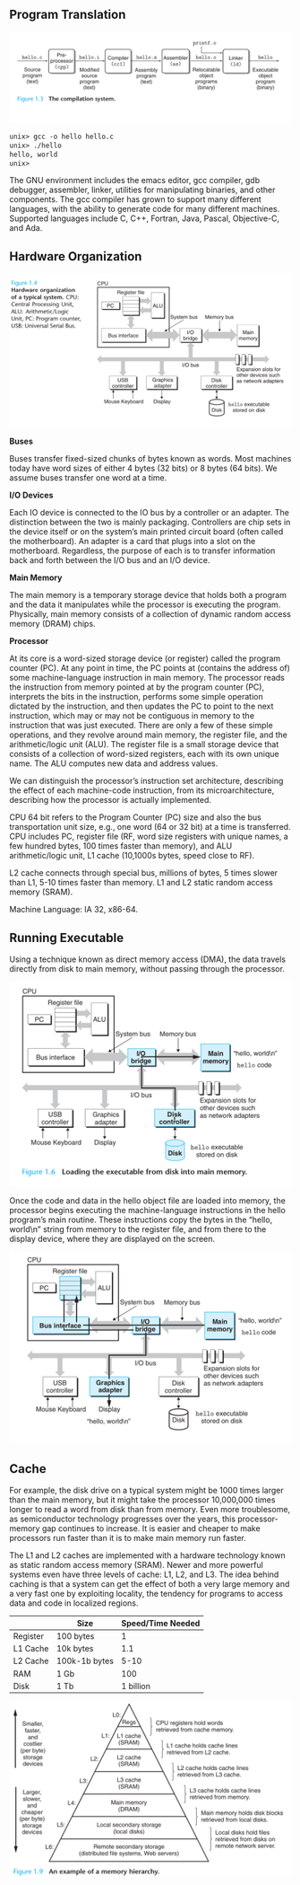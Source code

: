 ## Program Translation

![compilation system](compilation.system.png)

```shell
unix> gcc -o hello hello.c
unix> ./hello
hello, world
unix>
```
The GNU environment includes the emacs editor, gcc compiler, gdb debugger, assembler, linker, utilities for manipulating binaries, and other components. The gcc compiler has grown to support many different languages, with the ability to generate code for many different machines. Supported languages include C, C++, Fortran, Java, Pascal, Objective-C, and Ada.

## Hardware Organization

![hardware organization](hardware.organization.png)

**Buses**

Buses transfer fixed-sized chunks of bytes known as words. Most machines today have word sizes of either 4 bytes (32 bits) or 8 bytes (64 bits). We assume buses transfer one word at a time.

**I/O Devices**

Each IO device is connected to the IO bus by a controller or an adapter. The distinction between the two is mainly packaging. Controllers are chip sets in the device itself or on the system’s main printed circuit board (often called the motherboard). An adapter is a card that plugs into a slot on the motherboard. Regardless, the purpose of each is to transfer information back and forth between the I/O bus and an I/O device.

**Main Memory**

The main memory is a temporary storage device that holds both a program and the data it manipulates while the processor is executing the program. Physically, main memory consists of a collection of dynamic random access memory (DRAM) chips.

**Processor**

At its core is a word-sized storage device (or register) called the program counter (PC). At any point in time, the PC points at (contains the address of) some machine-language instruction in main memory. The processor reads the instruction from memory pointed at by the program counter (PC), interprets the bits in the instruction, performs some simple operation dictated by the instruction, and then updates the PC to point to the next instruction, which may or may not be contiguous in memory to the instruction that was just executed. There are only a few of these simple operations, and they revolve around main memory, the register file, and the arithmetic/logic unit (ALU). The register file is a small storage device that consists of a collection of word-sized registers, each with its own unique name. The ALU computes new data and address values.

We can distinguish the processor’s instruction set architecture, describing the effect of each machine-code instruction, from its microarchitecture, describing how the processor is actually implemented.

CPU 64 bit refers to the Program Counter (PC) size and also the bus transportation unit size, e.g., one word (64 or 32 bit) at a time is transferred. CPU includes PC, register file (RF, word size registers with unique names, a few hundred bytes, 100 times faster than memory), and ALU arithmetic/logic unit, L1 cache (10,1000s bytes, speed close to RF).

L2 cache connects through special bus, millions of bytes, 5 times slower than L1, 5-10 times faster than memory. L1 and L2 static random access memory (SRAM).

Machine Language: IA 32, x86-64.

## Running Executable

Using a technique known as direct memory access (DMA), the data travels directly from disk to main memory, without passing through the processor.

![DMA](dma.png)

Once the code and data in the hello object file are loaded into memory, the processor begins executing the machine-language instructions in the hello program’s main routine. These instructions copy the bytes in the “hello, world\n” string from memory to the register file, and from there to the display device, where they are displayed on the screen.

![print hello world](print.display.png)

## Cache

For example, the disk drive on a typical system might be 1000 times larger than the main memory, but it might take the processor 10,000,000 times longer to read a word from disk than from memory.  Even more troublesome, as semiconductor technology progresses over the years, this processor-memory gap continues to increase. It is easier and cheaper to make processors run faster than it is to make main memory run faster.

The L1 and L2 caches are implemented with a hardware technology known as static random access memory (SRAM). Newer and more powerful systems even have three levels of cache: L1, L2, and L3. The idea behind caching is that a system can get the effect of both a very large memory and a very fast one by exploiting locality, the tendency for programs to access data and code in localized regions.

||Size|Speed/Time Needed|
|-|-|-|
|Register|100 bytes|1|
|L1 Cache|10k bytes|1.1|
|L2 Cache|100k-1b bytes|5-10|
|RAM|1 Gb|100|
|Disk|1 Tb|1 billion|

![Memory Hierarchy](memory.hierarchy.png)
